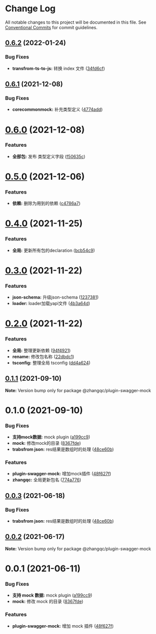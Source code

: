 # Change Log

All notable changes to this project will be documented in this file.
See [Conventional Commits](https://conventionalcommits.org) for commit guidelines.

## [0.6.2](https://github.com/kkaaddff/moon-private/compare/@zhangqc/plugin-swagger-mock@0.6.1...@zhangqc/plugin-swagger-mock@0.6.2) (2022-01-24)


### Bug Fixes

* **transfrom-ts-to-js:** 转换 index 文件 ([34fd6cf](https://github.com/kkaaddff/moon-private/commit/34fd6cf006f5227991b80340fa35c610abf1650d))





## [0.6.1](https://github.com/kkaaddff/moon-private/compare/@zhangqc/plugin-swagger-mock@0.6.0...@zhangqc/plugin-swagger-mock@0.6.1) (2021-12-08)


### Bug Fixes

* **corecommonmock:** 补充类型定义 ([4774add](https://github.com/kkaaddff/moon-private/commit/4774add4d95f44660600df9b12c0dc00a8b145a6))





# [0.6.0](https://github.com/kkaaddff/moon-private/compare/@zhangqc/plugin-swagger-mock@0.5.0...@zhangqc/plugin-swagger-mock@0.6.0) (2021-12-08)


### Features

* **全部包:** 发布 类型定义字段 ([f50635c](https://github.com/kkaaddff/moon-private/commit/f50635c06eb5236d6ce9c14137b0b8c30b8b5998))





# [0.5.0](https://github.com/kkaaddff/moon-private/compare/@zhangqc/plugin-swagger-mock@0.4.0...@zhangqc/plugin-swagger-mock@0.5.0) (2021-12-06)


### Features

* **依赖:** 删除为用到的依赖 ([c4786a7](https://github.com/kkaaddff/moon-private/commit/c4786a769d21d3b766e7cc4073ad400541f6dfb3))





# [0.4.0](https://github.com/kkaaddff/moon-private/compare/@zhangqc/plugin-swagger-mock@0.3.0...@zhangqc/plugin-swagger-mock@0.4.0) (2021-11-25)


### Features

* **全局:** 更新所有包的declaration ([bcb54c9](https://github.com/kkaaddff/moon-private/commit/bcb54c9785b663c9028ee83fde8ebcdfc8a90a4a))





# [0.3.0](https://github.com/kkaaddff/moon-private/compare/@zhangqc/plugin-swagger-mock@0.2.0...@zhangqc/plugin-swagger-mock@0.3.0) (2021-11-22)


### Features

* **json-schema:** 升级json-schema ([1237381](https://github.com/kkaaddff/moon-private/commit/123738160930f1cd8de4cba7126f75908ed7b737))
* **loader:** loader加载yapi文件 ([4b3a64d](https://github.com/kkaaddff/moon-private/commit/4b3a64d902848b2c3c82394e963217b9a452ce87))





# [0.2.0](https://github.com/kkaaddff/moon-private/compare/@zhangqc/plugin-swagger-mock@0.1.1...@zhangqc/plugin-swagger-mock@0.2.0) (2021-11-22)


### Features

* **全局:** 整理更新依赖 ([94f4921](https://github.com/kkaaddff/moon-private/commit/94f4921249790f0eb80de0923422704f99ca4377))
* **rename:** 修改包名称 ([22dbdc1](https://github.com/kkaaddff/moon-private/commit/22dbdc1c845efd54035f69a760b7a7c7cfc07fc9))
* **tsconfig:** 整理全局 tsconfig ([dd4a624](https://github.com/kkaaddff/moon-private/commit/dd4a624538ed2e4324287d99671ca2470c23c5cd))





## [0.1.1](https://github.com/kkaaddff/moon-private/compare/@zhangqc/plugin-swagger-mock@0.1.0...@zhangqc/plugin-swagger-mock@0.1.1) (2021-09-10)

**Note:** Version bump only for package @zhangqc/plugin-swagger-mock





# 0.1.0 (2021-09-10)


### Bug Fixes

* **支持mock数据:** mock plugin ([a199cc9](https://github.com/kkaaddff/moon-private/commit/a199cc965c148c97c31d8a06d03ab9a50e08646b))
* **mock:** 修改mock的目录 ([8367fde](https://github.com/kkaaddff/moon-private/commit/8367fdeec5cd77abbb094acb755fd234d4b659ad))
* **trabsfrom json:** res结果是数组时的处理 ([48ce60b](https://github.com/kkaaddff/moon-private/commit/48ce60b5207a76300d944c1f625a0866ca09ef8e))


### Features

* **plugin-swagger-mock:** 增加mock插件 ([48f627f](https://github.com/kkaaddff/moon-private/commit/48f627fe7c19b9831b492c33bbbe14ff2e46f518))
* **zhangqc:** 全局更新包名 ([774a776](https://github.com/kkaaddff/moon-private/commit/774a7768545ace36515d355b47bce97b5205bc65))





## [0.0.3](https://github.com/kkaaddff/moon-private/compare/@zhangqc/plugin-swagger-mock@0.0.2...@zhangqc/plugin-swagger-mock@0.0.3) (2021-06-18)


### Bug Fixes

* **trabsfrom json:** res结果是数组时的处理 ([48ce60b](https://github.com/kkaaddff/moon-private/commit/48ce60b5207a76300d944c1f625a0866ca09ef8e))





## [0.0.2](https://github.com/kkaaddff/moon-private/compare/@zhangqc/plugin-swagger-mock@0.1.0...@zhangqc/plugin-swagger-mock@0.0.2) (2021-06-17)

**Note:** Version bump only for package @zhangqc/plugin-swagger-mock





# 0.0.1 (2021-06-11)

### Bug Fixes

- **支持 mock 数据:** mock plugin ([a199cc9](https://github.com/kkaaddff/moon-private/commit/a199cc965c148c97c31d8a06d03ab9a50e08646b))
- **mock:** 修改 mock 的目录 ([8367fde](https://github.com/kkaaddff/moon-private/commit/8367fdeec5cd77abbb094acb755fd234d4b659ad))

### Features

- **plugin-swagger-mock:** 增加 mock 插件 ([48f627f](https://github.com/kkaaddff/moon-private/commit/48f627fe7c19b9831b492c33bbbe14ff2e46f518))

